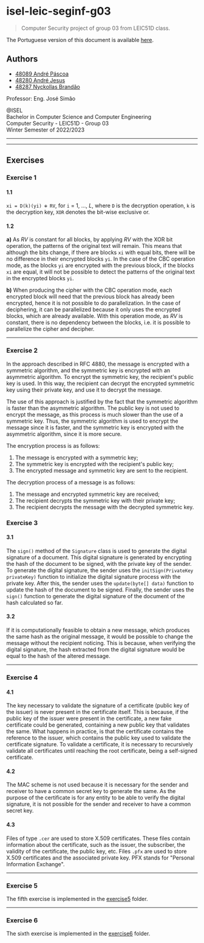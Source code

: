 # isel-leic-seginf-g03

> Computer Security project of group 03 from LEIC51D class.

The Portuguese version of this document is available [here](README.pt.md).

## Authors

- [48089 André Páscoa](https://github.com/devandrepascoa)
- [48280 André Jesus](https://github.com/andre-j3sus)
- [48287 Nyckollas Brandão](https://github.com/Nyckoka)

Professor: Eng. José Simão

@ISEL<br>
Bachelor in Computer Science and Computer Engineering<br>
Computer Security - LEIC51D - Group 03<br>
Winter Semester of 2022/2023

---

---

## Exercises

### Exercise 1

#### 1.1

`xi = D(k)(yi) ⊕ RV`, for `i` = 1, ..., _L_, where `D` is the decryption operation, `k` is the decryption key, `XOR`
denotes the bit-wise exclusive or.

#### 1.2

**a)** As _RV_ is constant for all blocks, by applying _RV_ with the XOR bit operation, the patterns of the original
text will remain. This means that although the bits change, if there are blocks `xi` with equal bits, there will be no
difference in their encrypted blocks `yi`. In the case of the CBC operation mode, as the blocks `yi` are encrypted
with the previous block, if the blocks `xi` are equal, it will not be possible to detect the patterns of the original
text in the encrypted blocks `yi`.

**b)** When producing the cipher with the CBC operation mode, each encrypted block will need that the previous block
has already been encrypted, hence it is not possible to do parallelization. In the case of deciphering, it can be
parallelized because it only uses the encrypted blocks, which are already available. With this operation mode, as
_RV_ is constant, there is no dependency between the blocks, i.e. it is possible to parallelize the cipher and
decipher.

---

### Exercise 2

In the approach described in RFC 4880, the message is encrypted with a symmetric algorithm, and the symmetric key is
encrypted with an asymmetric algorithm. To encrypt the symmetric key, the recipient's public key is used. In this way,
the recipient can decrypt the encrypted symmetric key using their private key, and use it to decrypt the message.

The use of this approach is justified by the fact that the symmetric algorithm is faster than the asymmetric algorithm.
The public key is not used to encrypt the message, as this process is much slower than the use of a symmetric key. Thus,
the symmetric algorithm is used to encrypt the message since it is faster, and the symmetric key is encrypted with the
asymmetric algorithm, since it is more secure.

The encryption process is as follows:

1. The message is encrypted with a symmetric key;
2. The symmetric key is encrypted with the recipient's public key;
3. The encrypted message and symmetric key are sent to the recipient.

The decryption process of a message is as follows:

1. The message and encrypted symmetric key are received;
2. The recipient decrypts the symmetric key with their private key;
3. The recipient decrypts the message with the decrypted symmetric key.

### Exercise 3

#### 3.1

The `sign()` method of the `Signature` class is used to generate the digital signature of a document. This digital
signature is generated by encrypting the hash of the document to be signed, with the private key of the sender.
To generate the digital signature, the sender uses the `initSign(PrivateKey privateKey)` function to initialize the
digital signature process with the private key.
After this, the sender uses the `update(byte[] data)` function to update the hash of the document to be signed. Finally,
the sender uses the `sign()` function to generate the digital signature of the document of the hash calculated so far.

#### 3.2

If it is computationally feasible to obtain a new message, which produces the same hash as the original message, it
would be possible to change the message without the recipient noticing. This is because, when verifying the digital
signature, the hash extracted from the digital signature would be equal to the hash of the altered message.

---

### Exercise 4

#### 4.1

The key necessary to validate the signature of a certificate (public key of the issuer) is never present in the
certificate itself. This is because, if the public key of the issuer were present in the certificate, a new fake
certificate could be generated, containing a new public key that validates the same.
What happens in practice, is that the certificate contains the reference to the issuer, which contains the public key
used to validate the certificate signature. To validate a certificate, it is necessary to recursively validate all
certificates until reaching the root certificate, being a self-signed certificate.

#### 4.2

The MAC scheme is not used because it is necessary for the sender and receiver to have a common secret key to generate
the same. As the purpose of the certificate is for any entity to be able to verify the digital signature, it is not
possible for the sender and receiver to have a common secret key.

#### 4.3

Files of type `.cer` are used to store X.509 certificates. These files contain information about the certificate, such
as the issuer, the subscriber, the validity of the certificate, the public key, etc.
Files `.pfx` are used to store X.509 certificates and the associated private key. PFX stands for "Personal Information
Exchange".

---

### Exercise 5

The fifth exercise is implemented in the [exercise5](./src/main/kotlin/pt/isel/seginf/exercise5) folder.

---

### Exercise 6

The sixth exercise is implemented in the [exercise6](./src/main/kotlin/pt/isel/seginf/exercise6) folder.